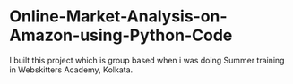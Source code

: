 # Online-Market-Analysis-on-Amazon-using-Python-Code
I built this project which is group based when i was doing Summer training in Webskitters Academy, Kolkata. 

